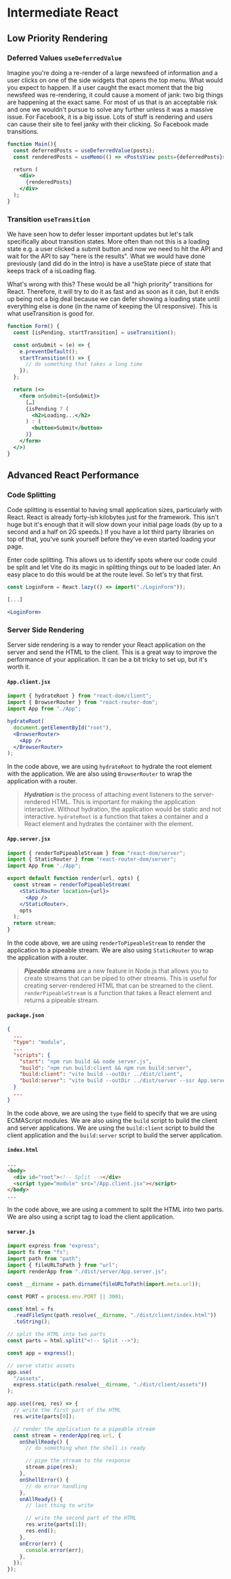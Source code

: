 # Intermediate React

## Low Priority Rendering

### Deferred Values `useDeferredValue`

Imagine you're doing a re-render of a large newsfeed of information and a user clicks on one of the side widgets that opens the top menu. What would you expect to happen. If a user caught the exact moment that the big newsfeed was re-rendering, it could cause a moment of jank: two big things are happening at the exact same. For most of us that is an acceptable risk and one we wouldn't pursue to solve any further unless it was a massive issue. For Facebook, it is a big issue. Lots of stuff is rendering and users can cause their site to feel janky with their clicking. So Facebook made transitions.

```jsx
function Main(){
  const deferredPosts = useDeferredValue(posts);
  const renderedPosts = useMemo(() => <PostsView posts={deferredPosts}>, [deferredPosts]);

  return (
    <div>
      {renderedPosts}
    </div>
  );
} 
```

### Transition `useTransition`

We have seen how to defer lesser important updates but let's talk specifically about transition states. More often than not this is a loading state e.g. a user clicked a submit button and now we need to hit the API and wait for the API to say "here is the results". What we would have done previously (and did do in the Intro) is have a useState piece of state that keeps track of a isLoading flag.

What's wrong with this? These would be all "high priority" transitions for React. Therefore, it will try to do it as fast and as soon as it can, but it ends up being not a big deal because we can defer showing a loading state until everything else is done (in the name of keeping the UI responsive). This is what useTransition is good for.

```jsx
function Form() {
  const [isPending, startTransition] = useTransition();

  const onSubmit = (e) => {
    e.preventDefault();
    startTransition(() => {
      // do something that takes a long time
    });
  };

  return (<>
    <form onSubmit={onSubmit}>
      […]
      {isPending ? (
        <h2>Loading...</h2>
      ) : (
        <button>Submit</button>
      )}
    </form>
  </>)
}
```

## Advanced React Performance

### Code Splitting

Code splitting is essential to having small application sizes, particularly with React. React is already forty-ish kilobytes just for the framework. This isn't huge but it's enough that it will slow down your initial page loads (by up to a second and a half on 2G speeds.) If you have a lot third party libraries on top of that, you've sunk yourself before they've even started loading your page.

Enter code splitting. This allows us to identify spots where our code could be split and let Vite do its magic in splitting things out to be loaded later. An easy place to do this would be at the route level. So let's try that first.

```jsx
const LoginForm = React.lazy(() => import("./LoginForm"));

[...]

<LoginForm>
```

### Server Side Rendering

Server side rendering is a way to render your React application on the server and send the HTML to the client. This is a great way to improve the performance of your application. It can be a bit tricky to set up, but it's worth it.

#### `App.client.jsx`

```jsx
import { hydrateRoot } from "react-dom/client";
import { BrowserRouter } from "react-router-dom";
import App from "./App";

hydrateRoot(
  document.getElementById("root"),
  <BrowserRouter>
    <App />
  </BrowserRouter>
);
```

In the code above, we are using `hydrateRoot` to hydrate the root element with the application. We are also using `BrowserRouter` to wrap the application with a router.

> ***Hydration*** is the process of attaching event listeners to the server-rendered HTML. This is important for making the application interactive. Without hydration, the application would be static and not interactive. `hydrateRoot` is a function that takes a container and a React element and hydrates the container with the element.

#### `App.server.jsx`

```jsx
import { renderToPipeableStream } from "react-dom/server";
import { StaticRouter } from "react-router-dom/server";
import App from "./App";

export default function render(url, opts) {
  const stream = renderToPipeableStream(
    <StaticRouter location={url}>
      <App />
    </StaticRouter>,
    opts
  );
  return stream;
}
```

In the code above, we are using `renderToPipeableStream` to render the application to a pipeable stream. We are also using `StaticRouter` to wrap the application with a router.

> ***Pipeable streams*** are a new feature in Node.js that allows you to create streams that can be piped to other streams. This is useful for creating server-rendered HTML that can be streamed to the client. `renderPipeableStream` is a function that takes a React element and returns a pipeable stream.

#### `package.json`

```json
{
  ...
  "type": "module",
  ...
  "scripts": {
    "start": "npm run build && node server.js",
    "build": "npm run build:client && npm run build:server",
    "build:client": "vite build --outDir ../dist/client",
    "build:server": "vite build --outDir ../dist/server --ssr App.server.jsx",
  }
  ...
}
```

In the code above, we are using the `type` field to specify that we are using ECMAScript modules. We are also using the `build` script to build the client and server applications. We are using the `build:client` script to build the client application and the `build:server` script to build the server application.

#### `index.html`

```html
...
<body>
  <div id="root"><!-- Split --></div>
  <script type="module" src="/App.client.jsx"></script>
</body>
...
```

In the code above, we are using a comment to split the HTML into two parts. We are also using a script tag to load the client application.

#### `server.js`

```js
import express from "express";
import fs from "fs";
import path from "path";
import { fileURLToPath } from "url";
import renderApp from "./dist/server/App.server.js";

const __dirname = path.dirname(fileURLToPath(import.meta.url));

const PORT = process.env.PORT || 3001;

const html = fs
  .readFileSync(path.resolve(__dirname, "./dist/client/index.html"))
  .toString();

// split the HTML into two parts
const parts = html.split("<!-- Split -->");

const app = express();

// serve static assets
app.use(
  "/assets",
  express.static(path.resolve(__dirname, "./dist/client/assets"))
);

app.use((req, res) => {
  // write the first part of the HTML
  res.write(parts[0]);

  // render the application to a pipeable stream
  const stream = renderApp(req.url, {
    onShellReady() {
      // do something when the shell is ready

      // pipe the stream to the response
      stream.pipe(res);
    },
    onShellError() {
      // do error handling
    },
    onAllReady() {
      // last thing to write

      // write the second part of the HTML
      res.write(parts[1]);
      res.end();
    },
    onError(err) {
      console.error(err);
    },
  });
});
```
